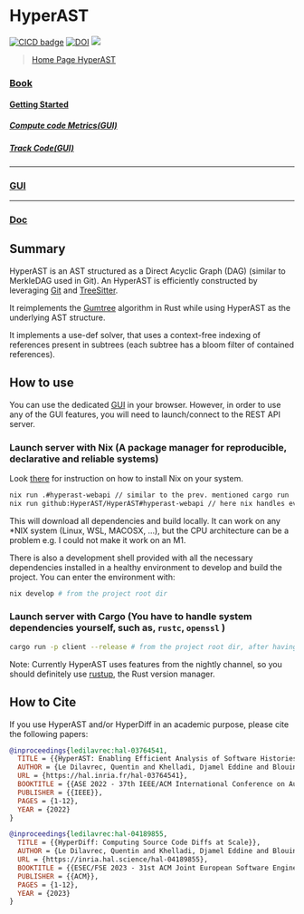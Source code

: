 # HyperAST

[![CICD badge]][CICD]
[![DOI](https://zenodo.org/badge/14164618.svg)](https://doi.org/10.1145/3551349.3560423)
![](https://img.shields.io/badge/Rust-000000?style=for-the-badge&logo=rust&logoColor=white)

[CICD badge]: https://github.com/HyperAST/HyperAST/actions/workflows/deploy.yml/badge.svg
[CICD]: https://github.com/HyperAST/HyperAST/actions/workflows/deploy.yml

> [Home Page HyperAST](https://hyperast.github.io/)

### [Book](https://hyperast.github.io/book/index.html)

#### [Getting Started](https://hyperast.github.io/book/quickstart/quickstart.html)

##### [Compute code Metrics(GUI)](https://hyperast.github.io/book/quickstart/compute_code_metrics.html)

##### [Track Code(GUI)](https://hyperast.github.io/book/quickstart/track_code.html)

---

### [GUI](https://hyperast.github.io/gui/index.html)

---

### [Doc](https://hyperast.github.io/doc/hyperast/index.html)

## Summary

HyperAST is an AST structured as a Direct Acyclic Graph (DAG) (similar to MerkleDAG used in Git).
An HyperAST is efficiently constructed by leveraging [Git](https://git-scm.com/) and [TreeSitter](https://tree-sitter.github.io/tree-sitter/).

It reimplements the [Gumtree](https://hal.science/hal-01054552/document) algorithm in Rust while using HyperAST as the underlying AST structure.

It implements a use-def solver,
that uses a context-free indexing of references present in subtrees (each subtree has a bloom filter of contained references).

## How to use 

You can use the dedicated [GUI](https://hyperast.github.io/gui/index.html) in your browser. However, in order to use any of the GUI features, you will need to launch/connect to the REST API server. 

### Launch server with Nix (A package manager for reproducible, declarative and reliable systems)
Look [there](https://nixos.org/download) for instruction on how to install Nix on your system.
```sh
nix run .#hyperast-webapi // similar to the prev. mentioned cargo run 
nix run github:HyperAST/HyperAST#hyperast-webapi // here nix handles everything, no need to clone!
```
This will download all dependencies and build locally. 
It can work on any *NIX system (Linux, WSL, MACOSX, ...), but the CPU architecture can be a problem e.g. I could not make it work on an M1.

There is also a development shell provided with all the necessary dependencies installed in a healthy environment to develop and build the project. You can enter the environment with:
```sh
nix develop # from the project root dir
```
### Launch server with Cargo (You have to handle system dependencies yourself, such as, `rustc`, `openssl` )
```sh
cargo run -p client --release # from the project root dir, after having cloned the repository
```
Note: Currently HyperAST uses features from the nightly channel, so you should definitely use [rustup](https://rust-lang.github.io/rustup/overrides.html#the-toolchain-file), the Rust version manager.

## How to Cite

If you use HyperAST and/or HyperDiff in an academic purpose, please cite the following papers:

```bibtex
@inproceedings{ledilavrec:hal-03764541,
  TITLE = {{HyperAST: Enabling Efficient Analysis of Software Histories at Scale}},
  AUTHOR = {Le Dilavrec, Quentin and Khelladi, Djamel Eddine and Blouin, Arnaud and J{\'e}z{\'e}quel, Jean-Marc},
  URL = {https://hal.inria.fr/hal-03764541},
  BOOKTITLE = {{ASE 2022 - 37th IEEE/ACM International Conference on Automated Software Engineering}},
  PUBLISHER = {{IEEE}},
  PAGES = {1-12},
  YEAR = {2022}
}
```


```bibtex
@inproceedings{ledilavrec:hal-04189855,
  TITLE = {{HyperDiff: Computing Source Code Diffs at Scale}},
  AUTHOR = {Le Dilavrec, Quentin and Khelladi, Djamel Eddine and Blouin, Arnaud and J{\'e}z{\'e}quel, Jean-Marc},
  URL = {https://inria.hal.science/hal-04189855},
  BOOKTITLE = {{ESEC/FSE 2023 - 31st ACM Joint European Software Engineering Conference and Symposium on the Foundations of Software Engineering}},
  PUBLISHER = {{ACM}},
  PAGES = {1-12},
  YEAR = {2023}
}
```

